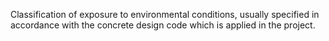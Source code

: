 ﻿Classification of exposure to environmental conditions, usually specified in accordance with the concrete design code which is applied in the project.